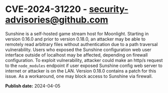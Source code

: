 # CVE-2024-31220 - security-advisories@github.com

Sunshine is a self-hosted game stream host for Moonlight. Starting in version 0.16.0 and prior to version 0.18.0, an attacker may be able to remotely read arbitrary files without authentication due to a path traversal vulnerability. Users who exposed the Sunshine configuration web user interface outside of localhost may be affected, depending on firewall configuration. To exploit vulnerability, attacker could make an http/s request to the `node_modules` endpoint if user exposed Sunshine config web server to internet or attacker is on the LAN. Version 0.18.0 contains a patch for this issue. As a workaround, one may block access to Sunshine via firewall.

**Publish date:** 2024-04-05
